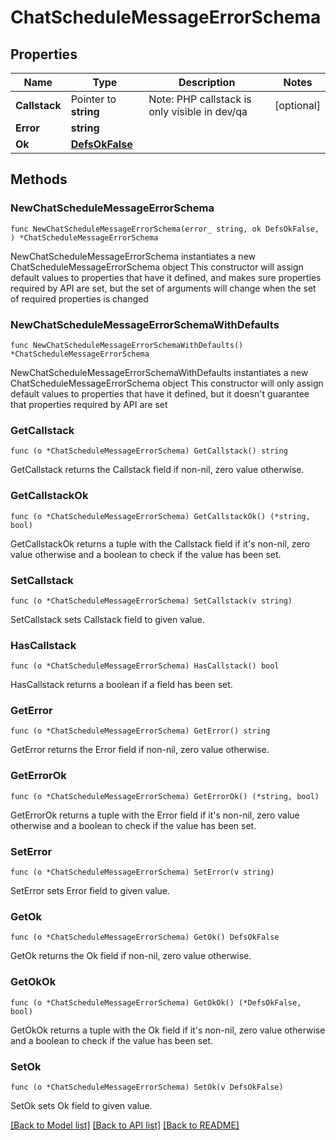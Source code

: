 # ChatScheduleMessageErrorSchema

## Properties

Name | Type | Description | Notes
------------ | ------------- | ------------- | -------------
**Callstack** | Pointer to **string** | Note: PHP callstack is only visible in dev/qa | [optional] 
**Error** | **string** |  | 
**Ok** | [**DefsOkFalse**](DefsOkFalse.md) |  | 

## Methods

### NewChatScheduleMessageErrorSchema

`func NewChatScheduleMessageErrorSchema(error_ string, ok DefsOkFalse, ) *ChatScheduleMessageErrorSchema`

NewChatScheduleMessageErrorSchema instantiates a new ChatScheduleMessageErrorSchema object
This constructor will assign default values to properties that have it defined,
and makes sure properties required by API are set, but the set of arguments
will change when the set of required properties is changed

### NewChatScheduleMessageErrorSchemaWithDefaults

`func NewChatScheduleMessageErrorSchemaWithDefaults() *ChatScheduleMessageErrorSchema`

NewChatScheduleMessageErrorSchemaWithDefaults instantiates a new ChatScheduleMessageErrorSchema object
This constructor will only assign default values to properties that have it defined,
but it doesn't guarantee that properties required by API are set

### GetCallstack

`func (o *ChatScheduleMessageErrorSchema) GetCallstack() string`

GetCallstack returns the Callstack field if non-nil, zero value otherwise.

### GetCallstackOk

`func (o *ChatScheduleMessageErrorSchema) GetCallstackOk() (*string, bool)`

GetCallstackOk returns a tuple with the Callstack field if it's non-nil, zero value otherwise
and a boolean to check if the value has been set.

### SetCallstack

`func (o *ChatScheduleMessageErrorSchema) SetCallstack(v string)`

SetCallstack sets Callstack field to given value.

### HasCallstack

`func (o *ChatScheduleMessageErrorSchema) HasCallstack() bool`

HasCallstack returns a boolean if a field has been set.

### GetError

`func (o *ChatScheduleMessageErrorSchema) GetError() string`

GetError returns the Error field if non-nil, zero value otherwise.

### GetErrorOk

`func (o *ChatScheduleMessageErrorSchema) GetErrorOk() (*string, bool)`

GetErrorOk returns a tuple with the Error field if it's non-nil, zero value otherwise
and a boolean to check if the value has been set.

### SetError

`func (o *ChatScheduleMessageErrorSchema) SetError(v string)`

SetError sets Error field to given value.


### GetOk

`func (o *ChatScheduleMessageErrorSchema) GetOk() DefsOkFalse`

GetOk returns the Ok field if non-nil, zero value otherwise.

### GetOkOk

`func (o *ChatScheduleMessageErrorSchema) GetOkOk() (*DefsOkFalse, bool)`

GetOkOk returns a tuple with the Ok field if it's non-nil, zero value otherwise
and a boolean to check if the value has been set.

### SetOk

`func (o *ChatScheduleMessageErrorSchema) SetOk(v DefsOkFalse)`

SetOk sets Ok field to given value.



[[Back to Model list]](../README.md#documentation-for-models) [[Back to API list]](../README.md#documentation-for-api-endpoints) [[Back to README]](../README.md)


